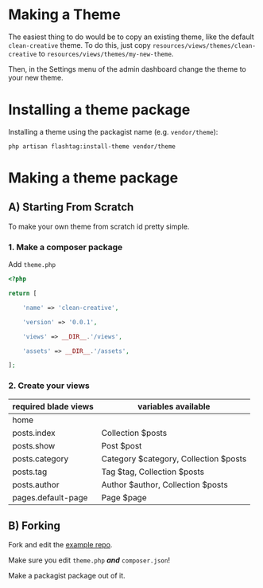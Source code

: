 # Making a Theme

The easiest thing to do would be to copy an existing theme, like the default `clean-creative` theme. To do this, just copy `resources/views/themes/clean-creative` to `resources/views/themes/my-new-theme`.

Then, in the Settings menu of the admin dashboard change the theme to your new theme.

# Installing a theme package

Installing a theme using the packagist name (e.g. `vendor/theme`):

```
php artisan flashtag:install-theme vendor/theme
```

# Making a theme package

## A) Starting From Scratch

To make your own theme from scratch id pretty simple.
### 1. Make a composer package

Add `theme.php`

```php
<?php

return [

    'name' => 'clean-creative',

    'version' => '0.0.1',

    'views' => __DIR__.'/views',

    'assets' => __DIR__.'/assets',

];

```

### 2. Create your views

| required blade views  | variables available
|-----------------------|---------------------
| home                  |
| posts.index           | Collection $posts
| posts.show            | Post $post
| posts.category        | Category $category, Collection $posts
| posts.tag             | Tag $tag, Collection $posts
| posts.author          | Author $author, Collection $posts
| pages.default-page    | Page $page

## B) Forking

Fork and edit the [example repo](https://github.com/flashtag-themes/clean-creative).

Make sure you edit `theme.php` ***and*** `composer.json`!

Make a packagist package out of it.
